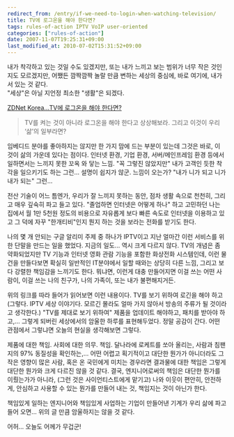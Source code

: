 ```yaml
---
redirect_from: /entry/if-we-need-to-login-when-watching-television/
title: TV에 로그온을 해야 한다면?
tags: rules-of-action IPTV VoIP user-oriented
categories: ["rules-of-action"]
date: 2007-11-07T19:25:31+09:00
last_modified_at: 2010-07-02T15:31:52+09:00
---
```

내가 착각하고 있는 것일 수도 있겠지만, 또는 내가 느끼고 보는 범위가 너무
작은 것인지도 모르겠지만, 어쨌든 깜짝깜짝 놀랄 만큼 변하는 세상의 중심에,
바로 여기에, 내가 서 있는 것 같다.  
"세상"은 아닐 지언정 최소한 "생활"은 되겠다.

[ZDNet Korea...TV에 로그온을 해야 한다면?](http://www.zdnet.co.kr/itbiz/column/hotissue/0,39030451,39163051,00.htm)

> TV를 켜는 것이 아니라 로그온을 해야 한다고 상상해보라.
> 그리고 이것이 우리 ‘삶’의 일부라면?

임베디드 분야를 좋아하지는 않지만 한 가지 맘에 드는 부분이 있는데 그것은
바로, 이 것이 삶의 가운데 있다는 점이다. 인터넷 환경, 기업 환경,
서버/메인프레임 환경 등에서 일하면서는 느끼지 못한 꼬옥 와 닿는 느낌.
"꼭 그렇진 않았지만" 내가 고객인 듯한 착각을 일으키기도 하는 그런...
설명이 쉽지가 않군. 느낌이 오는가? "내가 니가 되고 니가 내가 되는" 그런...

전산 기술이 어느 틈엔가, 우리가 잘 느끼지 못하는 동안, 점차 생활 속으로
천천히, 그리고 매우 깊숙히 파고 들고 있다. "졸업하면 인터넷은 어떻게 하나"
하고 고민하던 나는 집에서 월 1만 5천원 정도의 비용으로 자유롭게 보다 빠른
속도로 인터넷을 이용하고 있고 그 덕에 자꾸 "한개티비"인지 뭔지 하는 것을
보라는 전화를 받기도 한다.

나의 몇 개 안되는 구글 알리미 주제 중 하나가 IPTV이고 지난 얼마간 이런
서비스를 위한 단말을 만드는 일을 했었다. 지금의 일도... 역시 크게 다르지
않다. TV의 개념은 좀 약화되었지만 TV 기능과 인터넷 영화 관람 기능을 포함한
화상전화 시스템인데, 이런 물건을 만들다보면 확실히 일반적인 IT분야에서
일할 때와는 상당히 다른 느낌, 그리고 보다 강렬한 책임감을 느끼기도 한다.
뭐냐면, 이런게 대충 만들어지면 이걸 쓰는 어떤 사람이, 이걸 쓰는 나의
친구가, 나의 가족이, 또는 내가 불편해지거든.

위의 링크를 따라 들어가 읽어보면 이런 내용이다. TV를 보기 위하여 로긴을
해야 하고(그렇다. IPTV 세상 이야기다. 모르긴 몰라도 얼마 가지 않아서
방송의 주류가 될 것이라고 생각한다.) "TV를 제대로 보기 위하여" 제품을
업데이트 해야하고, 패치를 받아야 하고,... 그렇게 되버린 세상에서의 암울한
하루를 표현해두었다. 정말 공감이 간다. 어떤 관점에서 그렇냐면 오늘의 현실을
생각해보면 그렇다.

제품에 대한 책임. 사회에 대한 의무. 책임. 달나라에 로케트를 쏘아 올리는,
사람과 침팬지의 97% 동질성을 확인하는,... 어떤 어렵고 획기적이고 대단한
뭔가가 아니더라도 그 작은 영향이 많은 사람, 혹은 온 국민에게 미치는
경우라면 결과물에 대한 책임은 그렇게 대단한 뭔가와 크게 다르진 않을 것
같다. 결국, 엔지니어로써의 책임은 대단한 뭔가를 이뤘는가가 아니라,
(그런 것은 사이언티스트에게 맡기고) 나와 이웃이 편안히, 안전하게, 안심하고
사용할 수 있는 뭔가를 만들어 내는 것, 책임지는 것이 아닌가 한다.

책임있게 일하는 엔지니어와 책임있게 사업하는 기업이 만들어낸 기계가
우리 삶에 파고 들어 오면... 위의 글 만큼 암울하지는 않을 것 같다.

어허... 오늘도 어께가 무겁군!

